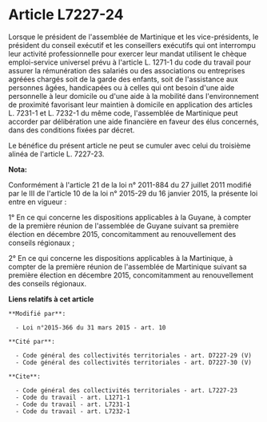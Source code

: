 # Article L7227-24

Lorsque le président de l'assemblée de Martinique et les vice-présidents, le président du conseil exécutif et les conseillers
exécutifs qui ont interrompu leur activité professionnelle pour exercer leur mandat utilisent le chèque emploi-service
universel prévu à l'article L. 1271-1 du code du travail pour assurer la rémunération des salariés ou des associations ou
entreprises agréées chargés soit de la garde des enfants, soit de l'assistance aux personnes âgées, handicapées ou à celles
qui ont besoin d'une aide personnelle à leur domicile ou d'une aide à la mobilité dans l'environnement de proximité
favorisant leur maintien à domicile en application des articles L. 7231-1 et L. 7232-1 du même code, l'assemblée de
Martinique peut accorder par délibération une aide financière en faveur des élus concernés, dans des conditions fixées par
décret. 

Le bénéfice du présent article ne peut se cumuler avec celui du troisième alinéa de l'article L. 7227-23.

**Nota:**

Conformément à l'article 21 de la loi n° 2011-884 du 27 juillet 2011 modifié par le III de l'article 10 de la loi n° 2015-29
du 16 janvier 2015, la présente loi entre en vigueur : 

1° En ce qui concerne les dispositions applicables à la Guyane, à compter de la première réunion de l'assemblée de Guyane
suivant sa première élection en décembre 2015, concomitamment au renouvellement des     conseils régionaux ; 

2° En ce qui concerne les dispositions applicables à la Martinique, à compter de la première réunion de l'assemblée de
Martinique suivant sa première élection en décembre 2015, concomitamment au renouvellement des     conseils régionaux.

**Liens relatifs à cet article**

	**Modifié par**:

	  - Loi n°2015-366 du 31 mars 2015 - art. 10

	**Cité par**:

	  - Code général des collectivités territoriales - art. D7227-29 (V)
	  - Code général des collectivités territoriales - art. D7227-30 (V)

	**Cite**:

	  - Code général des collectivités territoriales - art. L7227-23
	  - Code du travail - art. L1271-1
	  - Code du travail - art. L7231-1
	  - Code du travail - art. L7232-1
